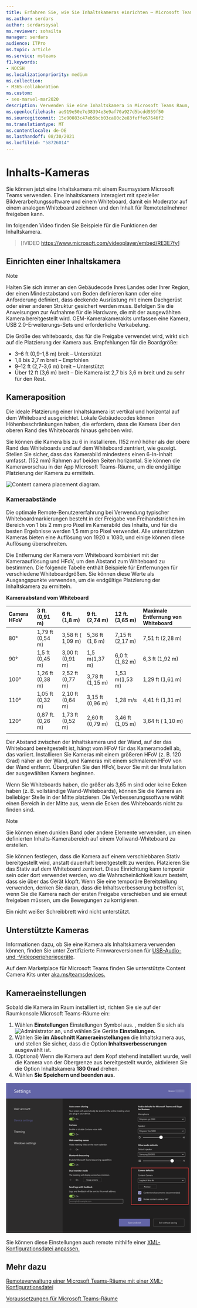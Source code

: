 ```yaml
---
title: Erfahren Sie, wie Sie Inhaltskameras einrichten – Microsoft Teams
ms.author: serdars
author: serdarsoysal
ms.reviewer: sohailta
manager: serdars
audience: ITPro
ms.topic: article
ms.service: msteams
f1.keywords:
- NOCSH
ms.localizationpriority: medium
ms.collection:
- M365-collaboration
ms.custom:
- seo-marvel-mar2020
description: Verwenden Sie eine Inhaltskamera in Microsoft Teams Raum, die mit Bildverarbeitungssoftware interagiert, damit Sprecher auf einem analogen Whiteboard zeichnen können.
ms.openlocfilehash: ae919e50e7e38394e3e9af70a927d5bcdd959f50
ms.sourcegitcommit: 15e90083c47eb5bcb03ca80c2e83feffe67646f2
ms.translationtype: MT
ms.contentlocale: de-DE
ms.lasthandoff: 08/30/2021
ms.locfileid: "58726014"
---
```

# <a name="content-cameras"></a>Inhalts-Kameras

Sie können jetzt eine Inhaltskamera mit einem Raumsystem Microsoft Teams verwenden. Eine Inhaltskamera interagiert mit spezieller Bildverarbeitungssoftware und einem Whiteboard, damit ein Moderator auf einem analogen Whiteboard zeichnen und den Inhalt für Remoteteilnehmer freigeben kann.

Im folgenden Video finden Sie Beispiele für die Funktionen der Inhaltskamera.

> [!VIDEO https://www.microsoft.com/videoplayer/embed/RE3E7fy]

## <a name="set-up-a-content-camera"></a>Einrichten einer Inhaltskamera

> [!NOTE]
> Halten Sie sich immer an den Gebäudecode Ihres Landes oder Ihrer Region, der einen Mindestabstand vom Boden definieren kann oder eine Anforderung definiert, dass deckende Ausrüstung mit einem Dachgerüst oder einer anderen Struktur gesichert werden muss. Befolgen Sie die Anweisungen zur Aufnahme für die Hardware, die mit der ausgewählten Kamera bereitgestellt wird. OEM-Kamerakamerakits umfassen eine Kamera, USB 2.0-Erweiterungs-Sets und erforderliche Verkabelung.

Die Größe des whiteboards, das für die Freigabe verwendet wird, wirkt sich auf die Platzierung der Kamera aus. Empfehlungen für die Boardgröße:

- 3–6 ft (0,9-1,8 m) breit – Unterstützt
- 1,8 bis 2,7 m breit – Empfohlen
- 9–12 ft (2,7-3,6 m) breit – Unterstützt
- Über 12 ft (3,6 m) breit – Die Kamera ist 2,7 bis 3,6 m breit und zu sehr für den Rest.

## <a name="camera-location"></a>Kameraposition

Die ideale Platzierung einer Inhaltskamera ist vertikal und horizontal auf dem Whiteboard ausgerichtet. Lokale Gebäudecodes können Höhenbeschränkungen haben, die erfordern, dass die Kamera über den oberen Rand des Whiteboards hinaus gehoben wird.

Sie können die Kamera bis zu 6 in installieren. (152 mm) höher als der obere Rand des Whiteboards und auf dem Whiteboard zentriert, wie gezeigt. Stellen Sie sicher, dass das Kamerabild mindestens einen 6-In-Inhalt umfasst. (152 mm) Rahmen auf beiden Seiten horizontal. Sie können die Kameravorschau in der App Microsoft Teams-Räume, um die endgültige Platzierung der Kamera zu ermitteln.

![Content camera placement diagram.](../media/Magic-whiteboard.png)

### <a name="camera-distances"></a>Kameraabstände

Die optimale Remote-Benutzererfahrung bei Verwendung typischer Whiteboardmarkierungen besteht in der Freigabe von Freihandstrichen im Bereich von 1 bis 2 mm pro Pixel im Kamerabild des Inhalts, und für die besten Ergebnisse werden 1,5 mm pro Pixel verwendet. Alle unterstützten Kameras bieten eine Auflösung von 1920 x 1080, und einige können diese Auflösung überschreiten.

Die Entfernung der Kamera vom Whiteboard kombiniert mit der Kameraauflösung und HFoV, um den Abstand zum Whiteboard zu bestimmen. Die folgende Tabelle enthält Beispiele für Entfernungen für verschiedene Whiteboardgrößen. Sie können diese Werte als Ausgangspunkte verwenden, um die endgültige Platzierung der Inhaltskamera zu ermitteln.

**Kameraabstand vom Whiteboard**

| Camera HFoV |3 ft. (0,91 m)     | 6 ft. (1,8 m)    | 9 ft. (2,74 m)        |12 ft.  (3,65 m)         | Maximale Entfernung von Whiteboard  |
|:---         |:---               |:---                |:---                 |:---             | :--- |
| 80°         | 1,79 ft (0,54 m) | 3,58 ft ( 1,09 m)  | 5,36 ft (1,6 m)    |7,15 ft (2,17 m) |7,51 ft (2,28 m) |
| 90°         | 1,5 ft (0,45 m) | 3,00 ft (0,91 m)   | 1,5 m(1,37 m)    |6,0 ft (1,82 m)    |6,3 ft (1,92 m) |
| 100°        | 1,26 ft (0,38 m)| 2,52 ft (0,77 m)   | 3,78 ft (1,15 m)   |1,53 m(1,53 m)   |1,29 ft (1,61 m) |
| 110°        | 1,05 ft (0,32 m)| 2,10 ft (0,64 m)   | 3,15 ft (0,96 m)   |1,28 m/s    |4,41 ft (1,31 m) |
| 120°        | 0,87 ft. (0,26 m)| 1,73 ft (0,52 m)   | 2,60 ft (0,79 m)   |3,46 ft (1,05 m)   |3,64 ft ( 1,10 m) |
|             |               |                  |                  |        |                    |                  |

Der Abstand zwischen der Inhaltskamera und der Wand, auf der das Whiteboard bereitgestellt ist, hängt vom HFoV für das Kameramodell ab, das variiert. Installieren Sie Kameras mit einem größeren HFoV (z. B. 120 Grad) näher an der Wand, und Kameras mit einem schmaleren HFoV von der Wand entfernt. Überprüfen Sie den HFoV, bevor Sie mit der Installation der ausgewählten Kamera beginnen.

Wenn Sie Whiteboards haben, die größer als 3,65 m sind oder keine Ecken haben (z. B. vollständige Wand-Whiteboards), können Sie die Kamera an beliebiger Stelle in der Mitte platzieren. Die Verbesserungssoftware wählt einen Bereich in der Mitte aus, wenn die Ecken des Whiteboards nicht zu finden sind.

> [!NOTE]
> Sie können einen dunklen Band oder andere Elemente verwenden, um einen definierten Inhalts-Kamerabereich auf einem Vollwand-Whiteboard zu erstellen.
>
> Sie können festlegen, dass die Kamera auf einem verschiebbaren Stativ bereitgestellt wird, anstatt dauerhaft bereitgestellt zu werden. Platzieren Sie das Stativ auf dem Whiteboard zentriert. Diese Einrichtung kann temporär sein oder dort verwendet werden, wo die Wahrscheinlichkeit kaum besteht, dass sie über das Gerät klopft. Wenn Sie eine temporäre Bereitstellung verwenden, denken Sie daran, dass die Inhaltsverbesserung betroffen ist, wenn Sie die Kamera nach der ersten Freigabe verschieben und sie erneut freigeben müssen, um die Bewegungen zu korrigieren.
>
> Ein nicht weißer Schreibbrett wird nicht unterstützt.

## <a name="supported-cameras"></a>Unterstützte Kameras

Informationen dazu, ob Sie eine Kamera als Inhaltskamera verwenden können, finden Sie unter Zertifizierte Firmwareversionen für [USB-Audio- und -Videoperipheriegeräte](requirements.md#certified-firmware-versions-for-usb-audio-and-video-peripherals).

Auf dem Marketplace für Microsoft Teams finden Sie unterstützte Content Camera Kits unter [aka.ms/teamsdevices.](https://aka.ms/teamsdevices)

## <a name="camera-settings"></a>Kameraeinstellungen

Sobald die Kamera im Raum installiert ist, richten Sie sie auf der Raumkonsole Microsoft Teams-Räume ein:

1. Wählen **Einstellungen** Einstellungen Symbol aus. , melden Sie sich als ![ Administrator ](../media/70f1b43f-16d6-4172-9139-71d845c4ed5c.png) an, und wählen Sie Geräte **Einstellungen.**
2. Wählen Sie **im Abschnitt Kameraeinstellungen** die Inhaltskamera aus, und stellen Sie sicher, dass die Option **Inhaltsverbesserungen** ausgewählt ist.
3. (Optional) Wenn die Kamera auf dem Kopf stehend installiert wurde, weil die Kamera von der Obergrenze aus bereitgestellt wurde, aktivieren Sie die Option Inhaltskamera **180 Grad** drehen.
4. Wählen **Sie Speichern und beenden aus.**

![Einrichtung der Inhaltskamera.](../media/content-camera.png)

Sie können diese Einstellungen auch remote mithilfe einer [XML-Konfigurationsdatei anpassen.](xml-config-file.md)

## <a name="see-also"></a>Mehr dazu

[Remoteverwaltung einer Microsoft Teams-Räume mit einer XML-Konfigurationsdatei](xml-config-file.md)

[Voraussetzungen für Microsoft Teams-Räume](requirements.md)


